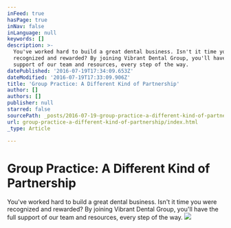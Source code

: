 ```yaml
---
inFeed: true
hasPage: true
inNav: false
inLanguage: null
keywords: []
description: >-
  You've worked hard to build a great dental business. Isn't it time you were
  recognized and rewarded? By joining Vibrant Dental Group, you'll have the full
  support of our team and resources, every step of the way.
datePublished: '2016-07-19T17:34:09.653Z'
dateModified: '2016-07-19T17:33:09.906Z'
title: 'Group Practice: A Different Kind of Partnership'
author: []
authors: []
publisher: null
starred: false
sourcePath: _posts/2016-07-19-group-practice-a-different-kind-of-partnership.md
url: group-practice-a-different-kind-of-partnership/index.html
_type: Article

---
```

# Group Practice: A Different Kind of Partnership

You've worked hard to build a great dental business. Isn't it time you were recognized and rewarded? By joining Vibrant Dental Group, you'll have the full support of our team and resources, every step of the way.
![](https://the-grid-user-content.s3-us-west-2.amazonaws.com/5928eb53-f710-4b1f-999d-c04d6fc72846.jpg)